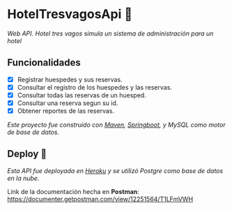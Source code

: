 # HotelTresvagosApi :hotel:

_Web API. Hotel tres vagos simula un sistema de administración para un hotel_

## Funcionalidades

- [x] Registrar huespedes y sus reservas.
- [x] Consultar el registro de los huespedes y las reservas.
- [x] Consultar todas las reservas de un huesped.
- [x] Consultar una reserva segun su id.
- [x] Obtener reportes de las reservas.

_Este proyecto fue construido con [Maven](https://maven.apache.org/), [Springboot](https://spring.io/tools), y MySQL como motor de base de datos._

## Deploy 🚀

_Esta API fue deployada en [Heroku](https://heroku.com) y se utilizó Postgre como base de datos en la nube._

Link de la documentación hecha en **Postman**: https://documenter.getpostman.com/view/12251564/T1LFmVWH
